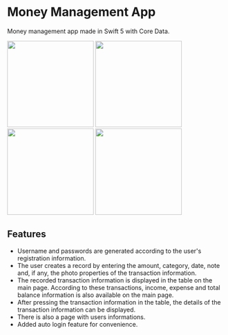 # Money Management App

Money management app made in Swift 5 with Core Data.

<p float="left">
  <img src = "https://user-images.githubusercontent.com/36996746/192705657-c6e2278a-53ad-4818-a7a0-06ab4b6588a2.png" width = 200>
  <img src = "https://user-images.githubusercontent.com/36996746/192706367-44390ffa-73b2-4228-a997-4ba492fda52a.png" width = 200>
  <img src = "https://user-images.githubusercontent.com/36996746/192706149-cfc1f391-88d3-4d69-8d66-b7ae22f092ad.png" width = 200>
  <img src = "https://user-images.githubusercontent.com/36996746/192707010-9c80e16b-7b72-4b6d-abdd-431feb884e68.png" width = 200>
</p>

## Features
* Username and passwords are generated according to the user's registration information.
* The user creates a record by entering the amount, category, date, note and, if any, the photo properties of the transaction information.
* The recorded transaction information is displayed in the table on the main page. According to these transactions, income, expense and total balance information is also available on the main page.
* After pressing the transaction information in the table, the details of the transaction information can be displayed.
* There is also a page with users informations.
* Added auto login feature for convenience.
